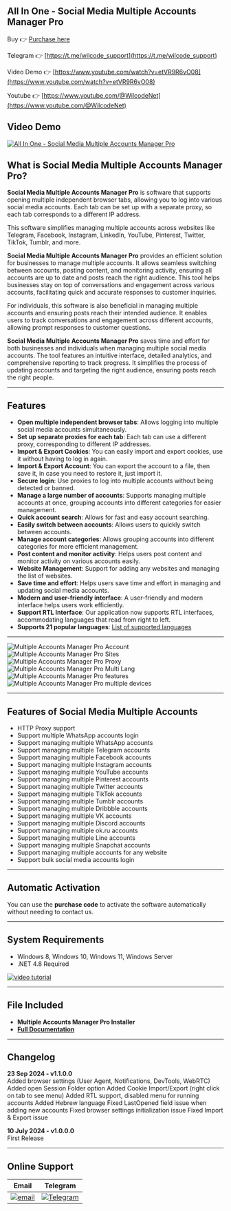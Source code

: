 ## **All In One - Social Media Multiple Accounts Manager Pro**  
Buy 👉 [Purchase here](https://codecanyon.net/item/all-in-one-social-media-multiple-accounts-manager-pro/53170135)

Telegram 👉 [https://t.me/wilcode_support](https://t.me/wilcode_support)

Video Demo 👉 [https://www.youtube.com/watch?v=etVR9R6vO08](https://www.youtube.com/watch?v=etVR9R6vO08)

Youtube 👉 [https://www.youtube.com/@WilcodeNet](https://www.youtube.com/@WilcodeNet)

## Video Demo

[![All In One - Social Media Multiple Accounts Manager Pro](https://img.youtube.com/vi/etVR9R6vO08/0.jpg)](https://www.youtube.com/watch?v=etVR9R6vO08)

## **What is Social Media Multiple Accounts Manager Pro?**  
**Social Media Multiple Accounts Manager Pro** is software that supports opening multiple independent browser tabs, allowing you to log into various social media accounts. Each tab can be set up with a separate proxy, so each tab corresponds to a different IP address.  

This software simplifies managing multiple accounts across websites like Telegram, Facebook, Instagram, LinkedIn, YouTube, Pinterest, Twitter, TikTok, Tumblr, and more.  

**Social Media Multiple Accounts Manager Pro** provides an efficient solution for businesses to manage multiple accounts. It allows seamless switching between accounts, posting content, and monitoring activity, ensuring all accounts are up to date and posts reach the right audience. This tool helps businesses stay on top of conversations and engagement across various accounts, facilitating quick and accurate responses to customer inquiries.  

For individuals, this software is also beneficial in managing multiple accounts and ensuring posts reach their intended audience. It enables users to track conversations and engagement across different accounts, allowing prompt responses to customer questions.  

**Social Media Multiple Accounts Manager Pro** saves time and effort for both businesses and individuals when managing multiple social media accounts. The tool features an intuitive interface, detailed analytics, and comprehensive reporting to track progress. It simplifies the process of updating accounts and targeting the right audience, ensuring posts reach the right people.

---

## **Features**  
- **Open multiple independent browser tabs**: Allows logging into multiple social media accounts simultaneously.  
- **Set up separate proxies for each tab**: Each tab can use a different proxy, corresponding to different IP addresses.  
- **Import & Export Cookies**: You can easily import and export cookies, use it without having to log in again.  
- **Import & Export Account**: You can export the account to a file, then save it, in case you need to restore it, just import it.  
- **Secure login**: Use proxies to log into multiple accounts without being detected or banned.  
- **Manage a large number of accounts**: Supports managing multiple accounts at once, grouping accounts into different categories for easier management.  
- **Quick account search**: Allows for fast and easy account searching.  
- **Easily switch between accounts**: Allows users to quickly switch between accounts.  
- **Manage account categories**: Allows grouping accounts into different categories for more efficient management.  
- **Post content and monitor activity**: Helps users post content and monitor activity on various accounts easily.  
- **Website Management**: Support for adding any websites and managing the list of websites.  
- **Save time and effort**: Helps users save time and effort in managing and updating social media accounts.  
- **Modern and user-friendly interface**: A user-friendly and modern interface helps users work efficiently.  
- **Support RTL Interface**: Our application now supports RTL interfaces, accommodating languages that read from right to left.  
- **Supports 21 popular languages**: [List of supported languages](https://wilcode-net.gitbook.io/all-in-one-multiple-accounts-manager/language)

---

![Multiple Accounts Manager Pro Account](https://i.imgur.com/GjTQ6lC.png)  
![Multiple Accounts Manager Pro Sites](https://i.imgur.com/ioui8jP.png)  
![Multiple Accounts Manager Pro Proxy](https://i.imgur.com/PXi4R7Y.png)  
![Multiple Accounts Manager Pro Multi Lang](https://i.imgur.com/hB0MhNa.png)  
![Multiple Accounts Manager Pro features](https://i.imgur.com/8UhTWzk.png)  
![Multiple Accounts Manager Pro multiple devices](https://i.imgur.com/iav81rl.png)

---

## **Features of Social Media Multiple Accounts**  
- HTTP Proxy support  
- Support multiple WhatsApp accounts login  
- Support managing multiple WhatsApp accounts  
- Support managing multiple Telegram accounts  
- Support managing multiple Facebook accounts  
- Support managing multiple Instagram accounts  
- Support managing multiple YouTube accounts  
- Support managing multiple Pinterest accounts  
- Support managing multiple Twitter accounts  
- Support managing multiple TikTok accounts  
- Support managing multiple Tumblr accounts  
- Support managing multiple Dribbble accounts  
- Support managing multiple VK accounts  
- Support managing multiple Discord accounts  
- Support managing multiple ok.ru accounts  
- Support managing multiple Line accounts  
- Support managing multiple Snapchat accounts  
- Support managing multiple accounts for any website  
- Support bulk social media accounts login  

---

## **Automatic Activation**  
You can use the **purchase code** to activate the software automatically without needing to contact us.

---

## **System Requirements**  
- Windows 8, Windows 10, Windows 11, Windows Server  
- .NET 4.8 Required  

[![video tutorial](https://i.imgur.com/J7tGiAG.png)](https://youtube.com/watch?v=etVR9R6vO08)

---

## **File Included**  
- **Multiple Accounts Manager Pro Installer**  
- **[Full Documentation](https://wilcode-net.gitbook.io/all-in-one-multiple-accounts-manager)**  

---

## **Changelog**  
**23 Sep 2024 - v1.1.0.0**  
Added browser settings (User Agent, Notifications, DevTools, WebRTC)
Added open Session Folder option
Added Cookie Import/Export (right click on tab to see menu)
Added RTL support, disabled menu for running accounts
Added Hebrew language
Fixed LastOpened field issue when adding new accounts
Fixed browser settings initialization issue
Fixed Import & Export issue

**10 July 2024 - v1.0.0.0**  
First Release

---

## **Online Support**  
| Email | Telegram |  
|-------|----------|  
| [![email](https://i.imgur.com/UZZJYZU.png)](mailto:wilcode.net@gmail.com) | [![Telegram](https://i.imgur.com/sd8ljTO.png)](https://t.me/wilcode_support) |
